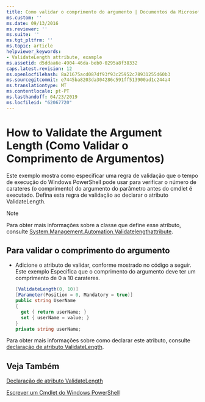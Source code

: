 ```yaml
---
title: Como validar o comprimento do argumento | Documentos da Microsoft
ms.custom: ''
ms.date: 09/13/2016
ms.reviewer: ''
ms.suite: ''
ms.tgt_pltfrm: ''
ms.topic: article
helpviewer_keywords:
- ValidateLength attribute, example
ms.assetid: d5ddaa6e-4904-46da-beb0-0295a8f38332
caps.latest.revision: 12
ms.openlocfilehash: 8a21675acd087df93f93c25952c78931255d60b3
ms.sourcegitcommit: e7445ba8203da304286c591ff513900ad1c244a4
ms.translationtype: MT
ms.contentlocale: pt-PT
ms.lasthandoff: 04/23/2019
ms.locfileid: "62067720"
---
```

# <a name="how-to-validate-the-argument-length"></a>How to Validate the Argument Length (Como Validar o Comprimento de Argumentos)

Este exemplo mostra como especificar uma regra de validação que o tempo de execução do Windows PowerShell pode usar para verificar o número de carateres (o comprimento) do argumento do parâmetro antes do cmdlet é executado. Defina esta regra de validação ao declarar o atributo ValidateLength.

> [!NOTE]
> Para obter mais informações sobre a classe que define esse atributo, consulte [System.Management.Automation.Validatelengthattribute](/dotnet/api/System.Management.Automation.ValidateLengthAttribute).

## <a name="to-validate-the-argument-length"></a>Para validar o comprimento do argumento

- Adicione o atributo de validar, conforme mostrado no código a seguir. Este exemplo Especifica que o comprimento do argumento deve ter um comprimento de 0 a 10 carateres.

    ```csharp
    [ValidateLength(0, 10)]
    [Parameter(Position = 0, Mandatory = true)]
    public string UserName
    {
      get { return userName; }
      set { userName = value; }
    }
    private string userName;
    ```

Para obter mais informações sobre como declarar este atributo, consulte [declaração de atributo ValidateLength](./validatelength-attribute-declaration.md).

## <a name="see-also"></a>Veja Também

[Declaração de atributo ValidateLength](./validatelength-attribute-declaration.md)

[Escrever um Cmdlet do Windows PowerShell](./writing-a-windows-powershell-cmdlet.md)
